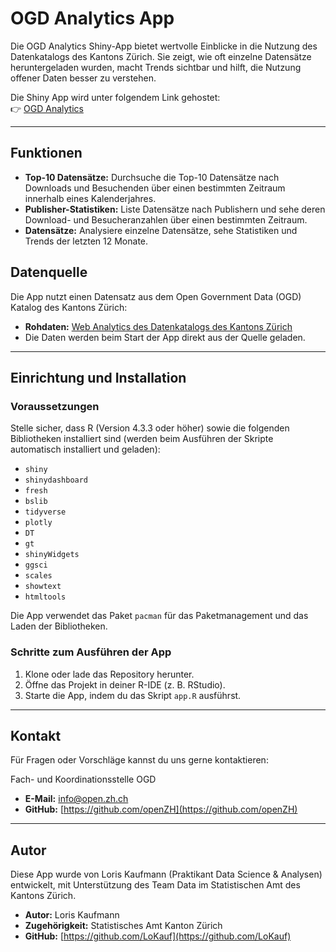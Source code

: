# OGD Analytics App

Die OGD Analytics Shiny-App bietet wertvolle Einblicke in die Nutzung des Datenkatalogs des Kantons Zürich. Sie zeigt, wie oft einzelne Datensätze heruntergeladen wurden, macht Trends sichtbar und hilft, die Nutzung offener Daten besser zu verstehen.

Die Shiny App wird unter folgendem Link gehostet:  
👉 [OGD Analytics](https://openzh.shinyapps.io/OGD_Analytics/)  

---

## Funktionen

- **Top-10 Datensätze:** Durchsuche die Top-10 Datensätze nach Downloads und Besuchenden über einen bestimmten Zeitraum innerhalb eines Kalenderjahres.
- **Publisher-Statistiken:** Liste Datensätze nach Publishern und sehe deren Download- und Besucheranzahlen über einen bestimmten Zeitraum.
- **Datensätze:** Analysiere einzelne Datensätze, sehe Statistiken und Trends der letzten 12 Monate.


## Datenquelle

Die App nutzt einen Datensatz aus dem Open Government Data (OGD) Katalog des Kantons Zürich:

- **Rohdaten:** [Web Analytics des Datenkatalogs des Kantons Zürich](https://www.zh.ch/de/politik-staat/statistik-daten/datenkatalog.html#/datasets/2522@statistisches-amt-kanton-zuerich/distributions/5043)
- Die Daten werden beim Start der App direkt aus der Quelle geladen.

---

## Einrichtung und Installation

### Voraussetzungen
Stelle sicher, dass R (Version 4.3.3 oder höher) sowie die folgenden Bibliotheken installiert sind (werden beim Ausführen der Skripte automatisch installiert und geladen):

- `shiny`
- `shinydashboard`
- `fresh`
- `bslib`
- `tidyverse`
- `plotly`
- `DT`
- `gt`
- `shinyWidgets`
- `ggsci`
- `scales`
- `showtext`
- `htmltools`

Die App verwendet das Paket `pacman` für das Paketmanagement und das Laden der Bibliotheken.

### Schritte zum Ausführen der App

1. Klone oder lade das Repository herunter.
2. Öffne das Projekt in deiner R-IDE (z. B. RStudio).
3. Starte die App, indem du das Skript `app.R` ausführst.

---

## Kontakt

Für Fragen oder Vorschläge kannst du uns gerne kontaktieren:

Fach- und Koordinationsstelle OGD  
- **E-Mail:** info@open.zh.ch  
- **GitHub:** [https://github.com/openZH](https://github.com/openZH)

---

## Autor

Diese App wurde von Loris Kaufmann (Praktikant Data Science & Analysen) entwickelt, mit Unterstützung des Team Data im Statistischen Amt des Kantons Zürich. 

- **Autor:** Loris Kaufmann
- **Zugehörigkeit:** Statistisches Amt Kanton Zürich
- **GitHub:** [https://github.com/LoKauf](https://github.com/LoKauf)

